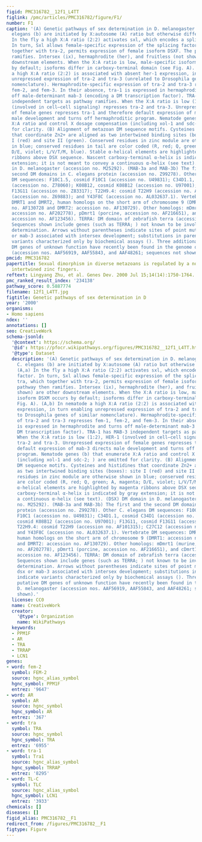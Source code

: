 ```yaml
---
figid: PMC316782__12f1_L4TT
figlink: /pmc/articles/PMC316782/figure/F1/
number: F1
caption: '(A) Genetic pathways of sex determination in D. melanogaster (a) and C.
  elegans (b) are initiated by X:autosome (A) ratio but otherwise different (). (A,a)
  In the fly a high X:A ratio (2:2) activates sxl, which encodes a splicing factor.
  In turn, Sxl allows female-specific expression of the splicing factor tra, which
  together with tra-2, permits expression of female isoform DSXF. The pathway then
  ramifies. Intersex (ix), hermaphrodite (her), and fruitless (not shown) are other
  downstream elements. When the X:A ratio is low, male-specific isoform DSXM occurs
  by default; isoforms differ in carboxy-terminal domain (see Fig. A). (A,b) In nematode
  a high X:A ratio (2:2) is associated with absent her-1 expression, in turn enabling
  unrepressed expression of tra-2 and tra-3 (unrelated to Drosophila genes of similar
  nomenclature). Hermaphrodite-specific expression of tra-2 and tra-3 represses fem-1,
  fem-2, and fem-3. In their absence, tra-1 is expressed in hermaphrodite and turns
  off male-determinant mab-3 (encoding a DM transcription factor). TRA-1 has MAB-3
  independent targets as pathway ramifies. When the X:A ratio is low (1:2), HER-1
  (involved in cell–cell signaling) represses tra-2 and tra-3. Unrepressed expression
  of female genes represses tra-1 and therefore default expression of mab-3 directs
  male development and turns off hermaphroditic program. Nematode genes (b) that enumerate
  X:A ratio and control X dosage compensation (including xol-1 and sdc-2; ) are omitted
  for clarity. (B) Alignment of metazoan DM sequence motifs. Cysteines and histidines
  that coordinate Zn2+ are aligned as two intertwined binding sites (boxes): site
  I (red) and site II (green). Conserved residues in zinc module are otherwise shown
  in blue; conserved residues in tail are color coded (R, red; Q, green; A, magenta;
  D/E, violet; L/V/T/M, blue). Stable α-helical elements are highlighted by magenta
  ribbons above DSX sequence. Nascent carboxy-terminal α-helix is indicated by gray
  extension; it is not meant to convey a continuous α-helix (see text). (DSX) DM domain
  in D. melanogaster (accession no. M25292). (MAB-3a and MAB-3b) The first and the
  second DM domains in C. elegans protein (accession no. Z99278). Other C. elegans
  DM sequences: F10C1.5, cosmid F10C1 (accession no. U49831); C34D1.1, cosmid C34D1
  (accession no. Z78060); K08B12, cosmid K08B12 (accession no. U97001); F13G11, cosmid
  F13G11 (accession no. Z83317); T22H9.4: cosmid T22H9 (accession no. AF101315); C27C12
  (accession no. Z69883); and Y43F8C (accession no. AL032637.1). Vertebrate DM sequences:
  DMRT1 and DMRT2, human homologs on the short arm of chromosome 9 (DMRT1: accession
  no. AF130728 and DMRT2: accession no. AF130729). Other homologs: mDmrt1 (murine,
  accession no. AF202778), pDmrt1 (porcine, accession no. AF216651), and cDmrt1 (chicken,
  accession no. AF123456). TERRA: DM domain of zebrafish terra (accession no. AF080622).
  Sequences shown include genes (such as TERRA; ) not known to be involved in sex
  determination. Arrows without parentheses indicate sites of point mutations in dsx
  or mab-3 associated with intersex development; substitutions in parenthesis indicate
  variants characterized only by biochemical assays (). Three additional putative
  DM genes of unknown function have recently been found in the genome of D. melanogaster
  (accession nos. AAF56919, AAF55843, and AAF48261; sequences not shown).'
pmcid: PMC316782
papertitle: Sexual dimorphism in diverse metazoans is regulated by a novel class of
  intertwined zinc fingers.
reftext: Lingyang Zhu, et al. Genes Dev. 2000 Jul 15;14(14):1750-1764.
pmc_ranked_result_index: '234138'
pathway_score: 0.5887774
filename: 12f1_L4TT.jpg
figtitle: Genetic pathways of sex determination in D
year: '2000'
organisms:
- Homo sapiens
ndex: ''
annotations: []
seo: CreativeWork
schema-jsonld:
  '@context': https://schema.org/
  '@id': https://pfocr.wikipathways.org/figures/PMC316782__12f1_L4TT.html
  '@type': Dataset
  description: '(A) Genetic pathways of sex determination in D. melanogaster (a) and
    C. elegans (b) are initiated by X:autosome (A) ratio but otherwise different ().
    (A,a) In the fly a high X:A ratio (2:2) activates sxl, which encodes a splicing
    factor. In turn, Sxl allows female-specific expression of the splicing factor
    tra, which together with tra-2, permits expression of female isoform DSXF. The
    pathway then ramifies. Intersex (ix), hermaphrodite (her), and fruitless (not
    shown) are other downstream elements. When the X:A ratio is low, male-specific
    isoform DSXM occurs by default; isoforms differ in carboxy-terminal domain (see
    Fig. A). (A,b) In nematode a high X:A ratio (2:2) is associated with absent her-1
    expression, in turn enabling unrepressed expression of tra-2 and tra-3 (unrelated
    to Drosophila genes of similar nomenclature). Hermaphrodite-specific expression
    of tra-2 and tra-3 represses fem-1, fem-2, and fem-3. In their absence, tra-1
    is expressed in hermaphrodite and turns off male-determinant mab-3 (encoding a
    DM transcription factor). TRA-1 has MAB-3 independent targets as pathway ramifies.
    When the X:A ratio is low (1:2), HER-1 (involved in cell–cell signaling) represses
    tra-2 and tra-3. Unrepressed expression of female genes represses tra-1 and therefore
    default expression of mab-3 directs male development and turns off hermaphroditic
    program. Nematode genes (b) that enumerate X:A ratio and control X dosage compensation
    (including xol-1 and sdc-2; ) are omitted for clarity. (B) Alignment of metazoan
    DM sequence motifs. Cysteines and histidines that coordinate Zn2+ are aligned
    as two intertwined binding sites (boxes): site I (red) and site II (green). Conserved
    residues in zinc module are otherwise shown in blue; conserved residues in tail
    are color coded (R, red; Q, green; A, magenta; D/E, violet; L/V/T/M, blue). Stable
    α-helical elements are highlighted by magenta ribbons above DSX sequence. Nascent
    carboxy-terminal α-helix is indicated by gray extension; it is not meant to convey
    a continuous α-helix (see text). (DSX) DM domain in D. melanogaster (accession
    no. M25292). (MAB-3a and MAB-3b) The first and the second DM domains in C. elegans
    protein (accession no. Z99278). Other C. elegans DM sequences: F10C1.5, cosmid
    F10C1 (accession no. U49831); C34D1.1, cosmid C34D1 (accession no. Z78060); K08B12,
    cosmid K08B12 (accession no. U97001); F13G11, cosmid F13G11 (accession no. Z83317);
    T22H9.4: cosmid T22H9 (accession no. AF101315); C27C12 (accession no. Z69883);
    and Y43F8C (accession no. AL032637.1). Vertebrate DM sequences: DMRT1 and DMRT2,
    human homologs on the short arm of chromosome 9 (DMRT1: accession no. AF130728
    and DMRT2: accession no. AF130729). Other homologs: mDmrt1 (murine, accession
    no. AF202778), pDmrt1 (porcine, accession no. AF216651), and cDmrt1 (chicken,
    accession no. AF123456). TERRA: DM domain of zebrafish terra (accession no. AF080622).
    Sequences shown include genes (such as TERRA; ) not known to be involved in sex
    determination. Arrows without parentheses indicate sites of point mutations in
    dsx or mab-3 associated with intersex development; substitutions in parenthesis
    indicate variants characterized only by biochemical assays (). Three additional
    putative DM genes of unknown function have recently been found in the genome of
    D. melanogaster (accession nos. AAF56919, AAF55843, and AAF48261; sequences not
    shown).'
  license: CC0
  name: CreativeWork
  creator:
    '@type': Organization
    name: WikiPathways
  keywords:
  - PPM1F
  - AR
  - TRA
  - TRRAP
  - LCN1
genes:
- word: fem-2
  symbol: FEM-2
  source: hgnc_alias_symbol
  hgnc_symbol: PPM1F
  entrez: '9647'
- word: AR
  symbol: AR
  source: hgnc_symbol
  hgnc_symbol: AR
  entrez: '367'
- word: tra
  symbol: TRA
  source: hgnc_symbol
  hgnc_symbol: TRA
  entrez: '6955'
- word: tra-1
  symbol: Tra1
  source: hgnc_alias_symbol
  hgnc_symbol: TRRAP
  entrez: '8295'
- word: TL-C
  symbol: TLC
  source: hgnc_alias_symbol
  hgnc_symbol: LCN1
  entrez: '3933'
chemicals: []
diseases: []
figid_alias: PMC316782__F1
redirect_from: /figures/PMC316782__F1
figtype: Figure
---
```

